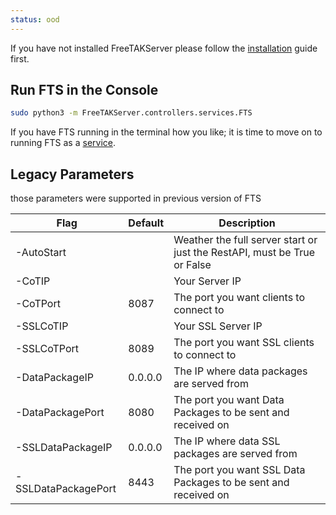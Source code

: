 ```yaml
---
status: ood
---
```


If you have not installed FreeTAKServer please follow the [installation](Installation.md) guide first.


## Run FTS in the Console

```bash
sudo python3 -m FreeTAKServer.controllers.services.FTS
```
If you have FTS running in the terminal how you like;
it is time to move on to running FTS as a [service](../../Installation/Linux/Service.md).

## Legacy Parameters
those parameters were supported in previous version of FTS

| Flag                | Default | Description                                                              |
|---------------------|---------|--------------------------------------------------------------------------|
| -AutoStart          |         | Weather the full server start or just the RestAPI, must be True or False |
| -CoTIP              |         | Your Server IP                                                           |
| -CoTPort            | 8087    | The port you want clients to connect to                                  |
| -SSLCoTIP           |         | Your SSL Server IP                                                       |
| -SSLCoTPort         | 8089    | The port you want SSL clients to connect to                              |
| -DataPackageIP      | 0.0.0.0 | The IP where data packages are served from                               |
| -DataPackagePort    | 8080    | The port you want Data Packages to be sent and received on               |
| -SSLDataPackageIP   | 0.0.0.0 | The IP where data SSL packages are served from                           |
| -SSLDataPackagePort | 8443    | The port you want SSL Data Packages to be sent and received on           |

